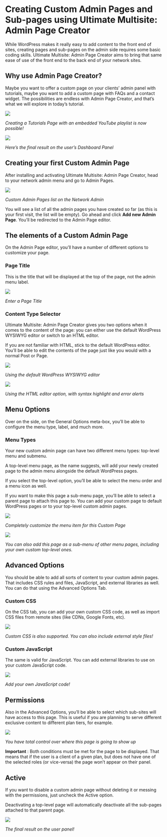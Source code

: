# Creating Custom Admin Pages and Sub-pages using Ultimate Multisite: Admin Page Creator

While WordPress makes it really easy to add content to the front end of sites, creating pages and sub-pages on the admin side requires some basic coding skills. Ultimate Multisite: Admin Page Creator aims to bring that same ease of use of the front end to the back end of your network sites.

## Why use Admin Page Creator?

Maybe you want to offer a custom page on your clients’ admin panel with tutorials, maybe you want to add a custom page with FAQs and a contact widget. The possibilities are endless with Admin Page Creator, and that’s what we will explore in today’s tutorial.

[![](https://wp-ultimo-space.fra1.cdn.digitaloceanspaces.com/hs-60212627fb34b55df443e4a5-iS3m5qBuC-CFAA64E9-67C8-46DE-AAA9-1B5F882FC37A.png)](https://wp-ultimo-space.fra1.cdn.digitaloceanspaces.com/hs-60212627fb34b55df443e4a5-iS3m5qBuC-CFAA64E9-67C8-46DE-AAA9-1B5F882FC37A.png)

_Creating a Tutorials Page with an embedded YouTube playlist is now possible!_

[![](https://wp-ultimo-space.fra1.cdn.digitaloceanspaces.com/hs-60212627fb34b55df443e4a5-uaeh9umLL-8BF3509F-E95D-41D7-BC62-ED23AB17B54B.png)](https://wp-ultimo-space.fra1.cdn.digitaloceanspaces.com/hs-60212627fb34b55df443e4a5-uaeh9umLL-8BF3509F-E95D-41D7-BC62-ED23AB17B54B.png)

_Here’s the final result on the user’s Dashboard Panel_

## Creating your first Custom Admin Page

After installing and activating Ultimate Multisite: Admin Page Creator, head to your network admin menu and go to Admin Pages.

[![](https://wp-ultimo-space.fra1.cdn.digitaloceanspaces.com/hs-60212627fb34b55df443e4a5-Aml1wdfXt-69C790DA-7E3F-4DDD-A381-7F6633D91B2A.png)](https://wp-ultimo-space.fra1.cdn.digitaloceanspaces.com/hs-60212627fb34b55df443e4a5-Aml1wdfXt-69C790DA-7E3F-4DDD-A381-7F6633D91B2A.png)

_Custom Admin Pages list on the Network Admin_

You will see a list of all the admin pages you have created so far (as this is your first visit, the list will be empty). Go ahead and click **Add new Admin Page**. You’ll be redirected to the Admin Page editor.

## The elements of a Custom Admin Page

On the Admin Page editor, you’ll have a number of different options to customize your page.

### Page Title

This is the title that will be displayed at the top of the page, not the admin menu label.

[![](https://wp-ultimo-space.fra1.cdn.digitaloceanspaces.com/hs-60212627fb34b55df443e4a5-ujx2jIkyR-29CF9DC4-9B94-493B-99C1-5D7F4FD13C4C.png)](https://wp-ultimo-space.fra1.cdn.digitaloceanspaces.com/hs-60212627fb34b55df443e4a5-ujx2jIkyR-29CF9DC4-9B94-493B-99C1-5D7F4FD13C4C.png)

_Enter a Page Title_

### Content Type Selector

Ultimate Multisite: Admin Page Creator gives you two options when it comes to the content of the page: you can either use the default WordPress WYSIWYG editor or switch to an HTML editor.

If you are not familiar with HTML, stick to the default WordPress editor. You’ll be able to edit the contents of the page just like you would with a normal Post or Page.

[![](https://wp-ultimo-space.fra1.cdn.digitaloceanspaces.com/hs-60212627fb34b55df443e4a5-YzKfEeX4l-8CD6D942-DBF9-4230-B61B-E590A40806A8.png)](https://wp-ultimo-space.fra1.cdn.digitaloceanspaces.com/hs-60212627fb34b55df443e4a5-YzKfEeX4l-8CD6D942-DBF9-4230-B61B-E590A40806A8.png)

_Using the default WordPress WYSIWYG editor_

[![](https://wp-ultimo-space.fra1.cdn.digitaloceanspaces.com/hs-60212627fb34b55df443e4a5-IsSKaDpA9-A384D82B-3746-4D2F-ADAE-BC89999B68E8.png)](https://wp-ultimo-space.fra1.cdn.digitaloceanspaces.com/hs-60212627fb34b55df443e4a5-IsSKaDpA9-A384D82B-3746-4D2F-ADAE-BC89999B68E8.png)

_Using the HTML editor option, with syntax highlight and error alerts_

## Menu Options

Over on the side, on the General Options meta-box, you’ll be able to configure the menu type, label, and much more.

### Menu Types

Your new custom admin page can have two different menu types: top-level menu and submenu.

A top-level menu page, as the name suggests, will add your newly created page to the admin menu alongside the default WordPress pages.

If you select the top-level option, you’ll be able to select the menu order and a menu icon as well.

If you want to make this page a sub-menu page, you’ll be able to select a parent page to attach this page to. You can add your custom page to default WordPress pages or to your top-level custom admin pages.

[![](https://wp-ultimo-space.fra1.cdn.digitaloceanspaces.com/hs-60212627fb34b55df443e4a5-ydIGO6CIi-0AB8C0CC-DC55-44C5-ACD5-026C1F28F859.png)](https://wp-ultimo-space.fra1.cdn.digitaloceanspaces.com/hs-60212627fb34b55df443e4a5-ydIGO6CIi-0AB8C0CC-DC55-44C5-ACD5-026C1F28F859.png)

_Completely customize the menu item for this Custom Page_

[![](https://wp-ultimo-space.fra1.cdn.digitaloceanspaces.com/hs-60212627fb34b55df443e4a5-cjL4_4NjD-25A8D52B-6275-4011-8489-93DA163D808A.png)](https://s3.amazonaws.com/helpscout.net/docs/assets/6017c85715d41b7c717cdcf9/images/60212635a4cefb30ae5c85ef/60212627fb34b55df443e4a5-cjL4%5F4NjD-25A8D52B-6275-4011-8489-93DA163D808A.png)

_You can also add this page as a sub-menu of other menu pages, including your own custom top-level ones._

## Advanced Options

You should be able to add all sorts of content to your custom admin pages. That includes CSS rules and files, JavaScript, and external libraries as well. You can do that using the Advanced Options Tab.

### Custom CSS

On the CSS tab, you can add your own custom CSS code, as well as import CSS files from remote sites (like CDNs, Google Fonts, etc).

[![](https://wp-ultimo-space.fra1.cdn.digitaloceanspaces.com/hs-60212627fb34b55df443e4a5-NwRQA4Lgk-AFD43C6C-1200-48C9-BDD9-64420A03EEB7.png)](https://wp-ultimo-space.fra1.cdn.digitaloceanspaces.com/hs-60212627fb34b55df443e4a5-NwRQA4Lgk-AFD43C6C-1200-48C9-BDD9-64420A03EEB7.png)

_Custom CSS is also supported. You can also include external style files!_

### Custom JavaScript

The same is valid for JavaScript. You can add external libraries to use on your custom JavaScript code.

[![](https://wp-ultimo-space.fra1.cdn.digitaloceanspaces.com/hs-60212627fb34b55df443e4a5-Uspm22WJI-E1D47212-D5C5-4B19-8E41-2BA85EADC4FE.png)](https://wp-ultimo-space.fra1.cdn.digitaloceanspaces.com/hs-60212627fb34b55df443e4a5-Uspm22WJI-E1D47212-D5C5-4B19-8E41-2BA85EADC4FE.png)

_Add your own JavaScript code!_

## Permissions

Also in the Advanced Options, you’ll be able to select which sub-sites will have access to this page. This is useful if you are planning to serve different exclusive content to different plan tiers, for example.

[![](https://wp-ultimo-space.fra1.cdn.digitaloceanspaces.com/hs-60212627fb34b55df443e4a5-AJ3iDzsqH-E1389350-44A7-4D61-BE8A-6D5330B02333.png)](https://wp-ultimo-space.fra1.cdn.digitaloceanspaces.com/hs-60212627fb34b55df443e4a5-AJ3iDzsqH-E1389350-44A7-4D61-BE8A-6D5330B02333.png)

_You have total control over where this page is going to show up_

**Important** : Both conditions must be met for the page to be displayed. That means that if the user is a client of a given plan, but does not have one of the selected roles (or vice-versa) the page won’t appear on their panel.

## Active

If you want to disable a custom admin page without deleting it or messing with the permissions, just uncheck the Active option.

Deactivating a top-level page will automatically deactivate all the sub-pages attached to that parent page.

[![](https://wp-ultimo-space.fra1.cdn.digitaloceanspaces.com/hs-60212627fb34b55df443e4a5-56meIi8dR-796B6537-252B-47F8-9ED8-8236314F0845.png)](https://wp-ultimo-space.fra1.cdn.digitaloceanspaces.com/hs-60212627fb34b55df443e4a5-56meIi8dR-796B6537-252B-47F8-9ED8-8236314F0845.png)

_The final result on the user panel!_

